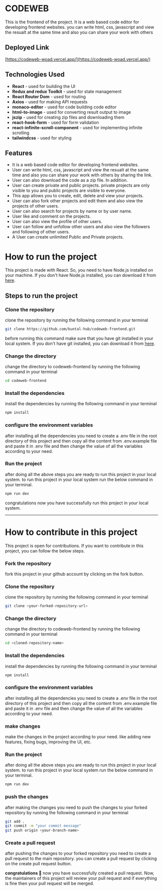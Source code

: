 # CODEWEB

This is the frontend of the project. It is a web based code editor for developing frontend websites. you can write html, css, javascript and view the resualt at the same time
and also you can share your work with others

## Deployed Link
[https://codeweb-woad.vercel.app/](https://codeweb-woad.vercel.app/)

## Technologies Used
- **React** - used for building the UI
- **Redux and redux Toolkit** - used for state management
- **React Router Dom** - used for routing
- **Axios** - used for making API requests
- **monaco-editor** - used for code building code editor
- **html-to-image** - used for converting result output to image
- **jszip** - used for creating zip files and downloading them
- **react-hook-form** - used for form validation
- **react-infinite-scroll-component** - used for implementing infinite scrolling
- **tailwindcss** - used for styling

## Features
- It is a web based code editor for developing frontend websites. 
- User can write html, css, javascript and view the resualt at the same time and also you can share your work with others by sharing the link. 
- User can also download the code as a zip file. In addition.
- User can create private and public projects. private projects are only visible to you and public projects are visible to everyone. 
- This app allows you to create, edit, delete and view your projects. 
- User can also fork other projects and edit them and also view the projects of other users. 
- User can also search for projects by name or by user name. 
- User like and comment on the projects. 
- User can also view the profile of other users. 
- User can follow and unfollow other users and also view the followers and following of other users.
- A User can create unlimited Public and Private projects.


# How to run the project
This project is made with React. So, you need to have Node.js installed on your machine. If you don't have Node.js installed, you can download it from [here](https://nodejs.org/en/download).

## Steps to run the project

### Clone the repository
clone the repository by running the following command in your terminal

```bash
git clone https://github.com/kuntal-hub/codeweb-frontend.git
```
before running this command make sure that you have git installed in your local system. If you don't have git installed, you can download it from [here](https://git-scm.com/downloads).

### Change the directory
change the directory to codeweb-frontend by running the following command in your terminal

```bash
cd codeweb-frontend
```

### Install the dependencies
install the dependencies by running the following command in your terminal

```bash
npm install
```

### configure the environment variables
after installing all the dependencies you need to create a .env file in the root directory of this project and then copy all the content from .env.example file and paste it in .env file and then change the value of all the variables according to your need.

### Run the project
after doing all the above steps you are ready to run this project in your local system. to run this project in your local system run the below command in your terminal.

```bash
npm run dev
```

congratulations now you have successfully run this project in your local system.

---

# How to contribute in this project

This project is open for contributions. If you want to contribute in this project, you can follow the below steps.

### Fork the repository
fork this project in your github account by clicking on the fork button.

### Clone the repository
clone the repository by running the following command in your terminal

```bash
git clone <your-forked-repository-url>
```

### Change the directory
change the directory to codeweb-frontend by running the following command in your terminal

```bash
cd <cloned-repository-name>
```

### Install the dependencies
install the dependencies by running the following command in your terminal

```bash
npm install
```

### configure the environment variables
after installing all the dependencies you need to create a .env file in the root directory of this project and then copy all the content from .env.example file and paste it in .env file and then change the value of all the variables according to your need.

### make changes
make the changes in the project according to your need.
like adding new features, fixing bugs, improving the UI, etc.

### Run the project
after doing all the above steps you are ready to run this project in your local system. to run this project in your local system run the below command in your terminal.

```bash
npm run dev
```

### push the changes
after making the changes you need to push the changes to your forked repository by running the following command in your terminal

```bash
git add .
git commit -m "your commit message"
git push origin <your-branch-name>
```

### Create a pull request
after pushing the changes to your forked repository you need to create a pull request to the main repository. you can create a pull request by clicking on the create pull request button.

**congratulations 🎉** now you have successfully created a pull request. Now, the maintainers of this project will review your pull request and if everything is fine then your pull request will be merged.
